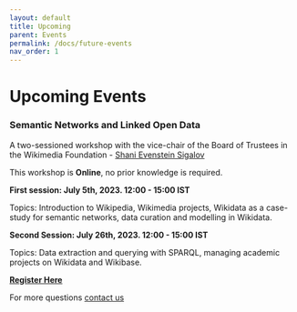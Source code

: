 ```yaml
---
layout: default
title: Upcoming
parent: Events
permalink: /docs/future-events
nav_order: 1
---
```


# Upcoming Events

### Semantic Networks and Linked Open Data
A two-sessioned workshop with the vice-chair of the Board of Trustees in the Wikimedia Foundation -  [Shani Evenstein Sigalov](https://www.linkedin.com/in/shani-evenstein/?originalSubdomain=il)

This workshop is **Online**, no prior knowledge is required.

**First session: July 5th, 2023. 12:00 - 15:00 IST**

Topics: Introduction to Wikipedia, Wikimedia projects, Wikidata as a case-study for semantic networks, data curation and modelling in Wikidata.

**Second Session: July 26th, 2023. 12:00 - 15:00 IST**

Topics: Data extraction and querying with SPARQL, managing academic projects on Wikidata and Wikibase.

[**Register Here**](https://docs.google.com/forms/d/e/1FAIpQLSc8OLuFO3FP09c4YAf-W3RgNhFCLVG1D8Hc6JC1xDeKKK-nOA/viewform?usp=pp_url)

For more questions [contact us](mailto:ctexta.tad@gmail.com?cc=shani.even@gmail.com&subject=Semantic%20Networks%20LOD%20Workshop)

